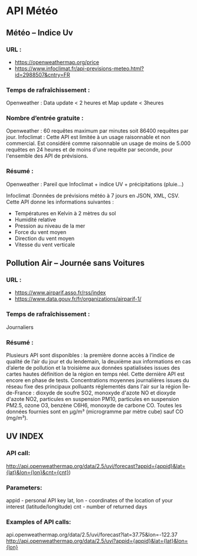 # API Météo

## Météo –  Indice Uv 


### URL : 
- https://openweathermap.org/price
- https://www.infoclimat.fr/api-previsions-meteo.html?id=2988507&cntry=FR


### Temps de rafraîchissement :
Openweather : Data update < 2 heures et Map update < 3heures

### Nombre d’entrée gratuite :
Openweather : 60 requêtes maximum par minutes soit 86400 requêtes par jour.
Infoclimat : Cette API est limitée à un usage raisonnable et non commercial. Est considéré comme raisonnable un usage de moins de 5.000 requêtes en 24 heures et de moins d'une requête par seconde, pour l'ensemble des API de prévisions.

### Résumé : 
Openweather : Pareil que Infoclimat + indice UV + précipitations (pluie...)

Infoclimat :Données de prévisions météo à 7 jours en JSON, XML, CSV.
Cette API donne les informations suivantes : 
- Températures en Kelvin à 2 mètres du sol
- Humidité relative
- Pression au niveau de la mer
- Force du vent moyen
- Direction du vent moyen
- Vitesse du vent verticale




## Pollution Air – Journée sans Voitures

### URL : 
- https://www.airparif.asso.fr/rss/index
- https://www.data.gouv.fr/fr/organizations/airparif-1/

### Temps de rafraîchissement :
Journaliers

### Résumé : 
Plusieurs API sont disponibles : la première donne accès à l’indice de qualité de l’air du jour et du lendemain, la deuxième aux informations en cas d’alerte de pollution et la troisième aux données spatialisées issues des cartes hautes définition de la région en temps réel. 
Cette dernière API est encore en phase de tests. 
Concentrations moyennes journalières issues du réseau fixe des principaux polluants réglementés dans l'air sur la région Île-de-France : dioxyde de soufre SO2, monoxyde d'azote NO et dioxyde d'azote NO2, particules en suspension PM10, particules en suspension PM2.5, ozone O3, benzène C6H6, monoxyde de carbone CO. 
Toutes les données fournies sont en μg/m³ (microgramme par mètre cube) sauf CO (mg/m³).


## UV INDEX

### API call:
http://api.openweathermap.org/data/2.5/uvi/forecast?appid={appid}&lat={lat}&lon={lon}&cnt={cnt})

### Parameters:
appid - personal API key
lat, lon - coordinates of the location of your interest (latitude/longitude)
cnt - number of returned days

### Examples of API calls:
api.openweathermap.org/data/2.5/uvi/forecast?lat=37.75&lon=-122.37
http://api.openweathermap.org/data/2.5/uvi?appid={appid}&lat={lat}&lon={lon} 




